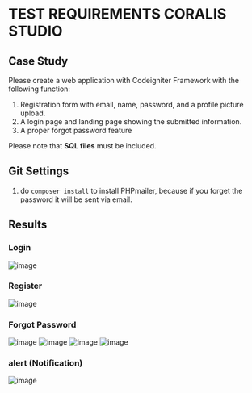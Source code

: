 # TEST REQUIREMENTS CORALIS STUDIO
## Case Study
Please create a web application with Codeigniter Framework with the following function:
1. Registration form with email, name, password, and a profile picture upload.
2. A login page and landing page showing the submitted information.
3. A proper forgot password feature

Please note that **SQL files** must be included.

## Git Settings
1. do `composer install` to install PHPmailer, because if you forget the password it will be sent via email.
   
## Results
### Login
![image](https://github.com/Reeansa/coralis-studio/assets/92510276/c2f8108f-9d45-4892-bcd5-d6cf27d94554)
### Register
![image](https://github.com/Reeansa/coralis-studio/assets/92510276/f114c4c8-f5c0-4498-a4ae-e764ded5cb44)
### Forgot Password
![image](https://github.com/Reeansa/coralis-studio/assets/92510276/a448962e-9374-4b40-95a8-d579838b7b90)
![image](https://github.com/Reeansa/coralis-studio/assets/92510276/02bd6e78-d800-4c53-9e0c-5b3dcef8f9e1)
![image](https://github.com/Reeansa/coralis-studio/assets/92510276/28eeb773-ac3a-4665-9610-2b6f3c57f227)
![image](https://github.com/Reeansa/coralis-studio/assets/92510276/3cc06e22-df2b-4a7f-9f40-2394f38b6038)

### alert (Notification)
![image](https://github.com/Reeansa/coralis-studio/assets/92510276/d3fff40f-985d-4092-a15d-33dc4ee57a1e)


